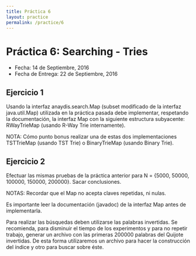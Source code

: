 ```yaml
---
title: Práctica 6
layout: practice
permalink: /practice/6
---
```


# Práctica 6: Searching - Tries

* Fecha: 14 de Septiembre, 2016
* Fecha de Entrega: 22 de Septiembre, 2016

## Ejercicio 1

Usando la interfaz anaydis.search.Map (subset modificado de la interfaz java.util.Map) utilizada en la práctica pasada debe implementar, respetando la documentación, la interfaz Map con la siguiente estructura subyacente:
RWayTrieMap (usando R-Way Trie internamente).

NOTA: Cómo punto bonus realizar una de estas dos implementaciones TSTTrieMap (usando TST Trie) o BinaryTrieMap (usando Binary Trie).

## Ejercicio 2

Efectuar las mismas pruebas de la práctica anterior para N = {5000, 50000, 100000, 150000, 200000}. Sacar conclusiones.

NOTAS:
Recordar que el Map no acepta claves repetidas, ni nulas.

Es importante leer la documentación (javadoc) de la interfaz Map antes de implementarla.

Para realizar las búsquedas deben utilizarse las palabras invertidas. Se recomienda, para disminuir el tiempo de los experimentos y para no repetir trabajo, generar un archivo con las primeras 200000 palabras del Quijote invertidas. De esta forma utilizaremos un archivo para hacer la construcción del índice y otro para buscar sobre éste.
